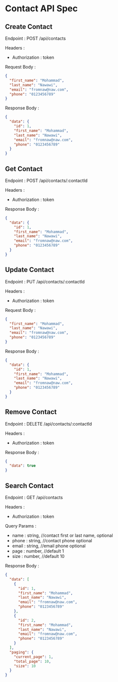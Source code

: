 # Contact API Spec

## Create Contact

Endpoint : POST /api/contacts

Headers :

- Authorization : token

Request Body :

```json
{
  "first_name": "Mohammad",
  "last_name": "Nawawi",
  "email": "fromnaw@naw.com",
  "phone": "0123456789"
}
```

Response Body :

```json
{
  "data": {
    "id": 1,
    "first_name": "Mohammad",
    "last_name": "Nawawi",
    "email": "fromnaw@naw.com",
    "phone": "0123456789"
  }
}
```

## Get Contact

Endpoint : POST /api/contacts/:contactId

Headers :

- Authorization : token

Response Body :

```json
{
  "data": {
    "id": 1,
    "first_name": "Mohammad",
    "last_name": "Nawawi",
    "email": "fromnaw@naw.com",
    "phone": "0123456789"
  }
}
```

## Update Contact

Endpoint : PUT /api/contacts/:contactId

Headers :

- Authorization : token

Request Body :

```json
{
  "first_name": "Mohammad",
  "last_name": "Nawawi",
  "email": "fromnaw@naw.com",
  "phone": "0123456789"
}
```

Response Body :

```json
{
  "data": {
    "id": 1,
    "first_name": "Mohammad",
    "last_name": "Nawawi",
    "email": "fromnaw@naw.com",
    "phone": "0123456789"
  }
}
```

## Remove Contact

Endpoint : DELETE /api/contacts/:contactId

Headers :

- Authorization : token

Response Body :

```json
{
  "data": true
}
```

## Search Contact

Endpoint : GET /api/contacts

Headers :

- Authorization : token

Query Params :

- name : string, //contact first or last name, optional
- phone : string, //contact phone optional
- email : string, //email phone optional
- page : number, //default 1
- size : number, //default 10

Response Body :

```json
{
  "data": [
    {
      "id": 1,
      "first_name": "Mohammad",
      "last_name": "Nawawi",
      "email": "fromnaw@naw.com",
      "phone": "0123456789"
    },
    {
      "id": 2,
      "first_name": "Mohammad",
      "last_name": "Nawawi",
      "email": "fromnaw@naw.com",
      "phone": "0123456789"
    }
  ],
  "paging": {
    "current_page": 1,
    "total_page": 10,
    "size": 10
  }
}
```
